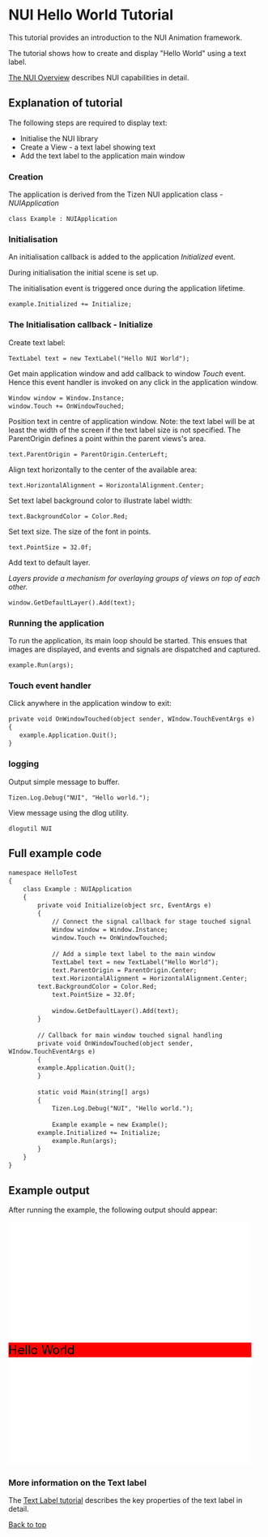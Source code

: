 # NUI Hello World Tutorial

<a name="0"></a>
This tutorial provides an introduction to the NUI Animation framework.

The tutorial shows how to create and display "Hello World" using a text label.

[The NUI Overview](NUIoverview.md) describes NUI capabilities in detail.

## Explanation of tutorial

The following steps are required to display text:

+ Initialise the NUI library
+ Create a View - a text label showing text
+ Add the text label to the application main window

### Creation

The application is derived from the Tizen NUI application class - _NUIApplication_

~~~{.cs}
class Example : NUIApplication
~~~

### Initialisation

An initialisation callback is added to the application _Initialized_ event.

During initialisation the initial scene is set up.

The initialisation event is triggered once during the application lifetime.

~~~{.cs}
example.Initialized += Initialize;
~~~

### The Initialisation callback - Initialize

Create text label:

~~~{.cs}
TextLabel text = new TextLabel("Hello NUI World");
~~~

Get main application window and add callback to window _Touch_ event.
Hence this event handler is invoked on any click in the application window.

~~~{.cs}
Window window = Window.Instance;
window.Touch += OnWindowTouched;
~~~

Position text in centre of application window. Note: the text label will be at least the
width of the screen if the text label size is not specified. The ParentOrigin defines a point
within the parent views's area.

~~~{.cs}
text.ParentOrigin = ParentOrigin.CenterLeft;
~~~

Align text horizontally to the center of the available area:

~~~{.cs}
text.HorizontalAlignment = HorizontalAlignment.Center;
~~~

Set text label background color to illustrate label width:

~~~{.cs}
text.BackgroundColor = Color.Red;
~~~

Set text size. The size of the font in points.

~~~{.cs}
text.PointSize = 32.0f;
~~~

Add text to default layer.

_Layers provide a mechanism for overlaying groups of views on top of each other._

~~~{.cs}
window.GetDefaultLayer().Add(text);
~~~

### Running the application

To run the application, its main loop should be started. This ensues that images are displayed,
and events and signals are dispatched and captured.

~~~{.cs}
example.Run(args);
~~~

### Touch event handler

Click anywhere in the application window to exit:

~~~{.cs}
private void OnWindowTouched(object sender, WIndow.TouchEventArgs e)
{
   example.Application.Quit();
}
~~~

### logging

Output simple message to buffer.

~~~{.cs}
Tizen.Log.Debug("NUI", "Hello world.");
~~~

View message using the dlog utility.

~~~
dlogutil NUI
~~~

## Full example code

~~~{.cs}
namespace HelloTest
{
    class Example : NUIApplication
    {
        private void Initialize(object src, EventArgs e)
        {
            // Connect the signal callback for stage touched signal
            Window window = Window.Instance;
            window.Touch += OnWindowTouched;

            // Add a simple text label to the main window
            TextLabel text = new TextLabel("Hello World");
            text.ParentOrigin = ParentOrigin.Center;
            text.HorizontalAlignment = HorizontalAlignment.Center;
	    text.BackgroundColor = Color.Red;
            text.PointSize = 32.0f;

            window.GetDefaultLayer().Add(text);
        }

        // Callback for main window touched signal handling
        private void OnWindowTouched(object sender, WIndow.TouchEventArgs e)
        {
	    example.Application.Quit();
        }

        static void Main(string[] args)
        {
            Tizen.Log.Debug("NUI", "Hello world.");

            Example example = new Example();
	    example.Initialized += Initialize;
            example.Run(args);
        }
    }
}
~~~

## Example output

After running the example, the following output should appear:

![ ](./Images/hello-world.png)

### More information on the Text label 

The [Text Label tutorial](text-label.md) describes the key properties of the text label in detail.

[Back to top](#0)

